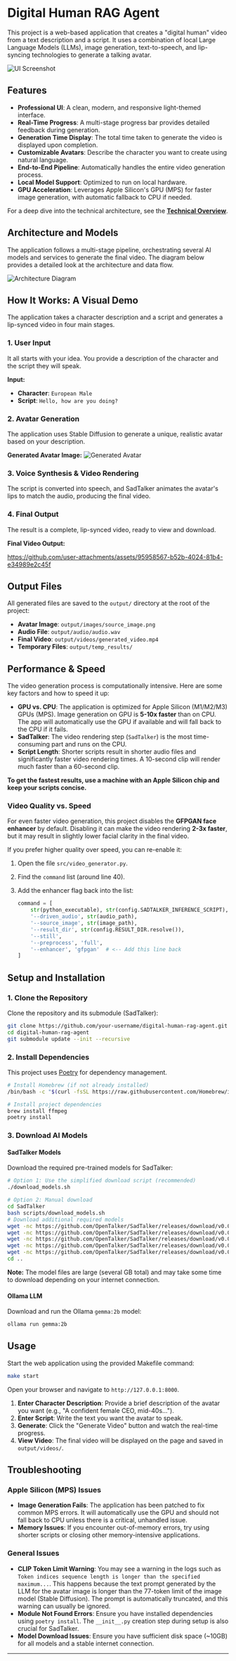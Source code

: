 # Digital Human RAG Agent

This project is a web-based application that creates a "digital human" video from a text description and a script. It uses a combination of local Large Language Models (LLMs), image generation, text-to-speech, and lip-syncing technologies to generate a talking avatar.

![UI Screenshot](output/UI.png)

## Features

-   **Professional UI**: A clean, modern, and responsive light-themed interface.
-   **Real-Time Progress**: A multi-stage progress bar provides detailed feedback during generation.
-   **Generation Time Display**: The total time taken to generate the video is displayed upon completion.
-   **Customizable Avatars**: Describe the character you want to create using natural language.
-   **End-to-End Pipeline**: Automatically handles the entire video generation process.
-   **Local Model Support**: Optimized to run on local hardware.
-   **GPU Acceleration**: Leverages Apple Silicon's GPU (MPS) for faster image generation, with automatic fallback to CPU if needed.

For a deep dive into the technical architecture, see the [**Technical Overview**](docs/technical_overview.md).

## Architecture and Models

The application follows a multi-stage pipeline, orchestrating several AI models and services to generate the final video. The diagram below provides a detailed look at the architecture and data flow.

![Architecture Diagram](docs/Architecture.png)

## How It Works: A Visual Demo

The application takes a character description and a script and generates a lip-synced video in four main stages.

### 1. User Input

It all starts with your idea. You provide a description of the character and the script they will speak.

**Input:**
-   **Character**: `European Male`
-   **Script**: `Hello, how are you doing?`

### 2. Avatar Generation

The application uses Stable Diffusion to generate a unique, realistic avatar based on your description.

**Generated Avatar Image:**
![Generated Avatar](output/images/source_image.png)

### 3. Voice Synthesis & Video Rendering

The script is converted into speech, and SadTalker animates the avatar's lips to match the audio, producing the final video.

### 4. Final Output

The result is a complete, lip-synced video, ready to view and download.

**Final Video Output:**

https://github.com/user-attachments/assets/95958567-b52b-4024-81b4-e34989e2c45f

## Output Files

All generated files are saved to the `output/` directory at the root of the project:

-   **Avatar Image**: `output/images/source_image.png`
-   **Audio File**: `output/audio/audio.wav`
-   **Final Video**: `output/videos/generated_video.mp4`
-   **Temporary Files**: `output/temp_results/`

## Performance & Speed

The video generation process is computationally intensive. Here are some key factors and how to speed it up:

-   **GPU vs. CPU**: The application is optimized for Apple Silicon (M1/M2/M3) GPUs (MPS). Image generation on GPU is **5-10x faster** than on CPU. The app will automatically use the GPU if available and will fall back to the CPU if it fails.
-   **SadTalker**: The video rendering step (`SadTalker`) is the most time-consuming part and runs on the CPU.
-   **Script Length**: Shorter scripts result in shorter audio files and significantly faster video rendering times. A 10-second clip will render much faster than a 60-second clip.

**To get the fastest results, use a machine with an Apple Silicon chip and keep your scripts concise.**

### Video Quality vs. Speed

For even faster video generation, this project disables the **GFPGAN face enhancer** by default. Disabling it can make the video rendering **2-3x faster**, but it may result in slightly lower facial clarity in the final video.

If you prefer higher quality over speed, you can re-enable it:

1.  Open the file `src/video_generator.py`.
2.  Find the `command` list (around line 40).
3.  Add the enhancer flag back into the list:

    ```python
    command = [
        str(python_executable), str(config.SADTALKER_INFERENCE_SCRIPT),
        '--driven_audio', str(audio_path),
        '--source_image', str(image_path),
        '--result_dir', str(config.RESULT_DIR.resolve()),
        '--still',
        '--preprocess', 'full',
        '--enhancer', 'gfpgan'  # <-- Add this line back
    ]
    ```

## Setup and Installation

### 1. Clone the Repository

Clone the repository and its submodule (SadTalker):

```bash
git clone https://github.com/your-username/digital-human-rag-agent.git
cd digital-human-rag-agent
git submodule update --init --recursive
```

### 2. Install Dependencies

This project uses [Poetry](https://python-poetry.org/) for dependency management.

```bash
# Install Homebrew (if not already installed)
/bin/bash -c "$(curl -fsSL https://raw.githubusercontent.com/Homebrew/install/HEAD/install.sh)"

# Install project dependencies
brew install ffmpeg
poetry install
```

### 3. Download AI Models

#### SadTalker Models

Download the required pre-trained models for SadTalker:

```bash
# Option 1: Use the simplified download script (recommended)
./download_models.sh

# Option 2: Manual download
cd SadTalker
bash scripts/download_models.sh
# Download additional required models
wget -nc https://github.com/OpenTalker/SadTalker/releases/download/v0.0.2/epoch_20.pth -O ./checkpoints/epoch_20.pth
wget -nc https://github.com/OpenTalker/SadTalker/releases/download/v0.0.2/auido2exp_00300-model.pth -O ./checkpoints/auido2exp_00300-model.pth
wget -nc https://github.com/OpenTalker/SadTalker/releases/download/v0.0.2/auido2pose_00140-model.pth -O ./checkpoints/auido2pose_00140-model.pth
wget -nc https://github.com/OpenTalker/SadTalker/releases/download/v0.0.2/facevid2vid_00189-model.pth.tar -O ./checkpoints/facevid2vid_00189-model.pth.tar
wget -nc https://github.com/OpenTalker/SadTalker/releases/download/v0.0.2/shape_predictor_68_face_landmarks.dat -O ./checkpoints/shape_predictor_68_face_landmarks.dat
cd ..
```

**Note:** The model files are large (several GB total) and may take some time to download depending on your internet connection.

#### Ollama LLM

Download and run the Ollama `gemma:2b` model:

```bash
ollama run gemma:2b
```

## Usage

Start the web application using the provided Makefile command:

```bash
make start
```

Open your browser and navigate to `http://127.0.0.1:8000`.

1.  **Enter Character Description**: Provide a brief description of the avatar you want (e.g., "A confident female CEO, mid-40s...").
2.  **Enter Script**: Write the text you want the avatar to speak.
3.  **Generate**: Click the "Generate Video" button and watch the real-time progress.
4.  **View Video**: The final video will be displayed on the page and saved in `output/videos/`.

## Troubleshooting

### Apple Silicon (MPS) Issues

-   **Image Generation Fails**: The application has been patched to fix common MPS errors. It will automatically use the GPU and should not fall back to CPU unless there is a critical, unhandled issue.
-   **Memory Issues**: If you encounter out-of-memory errors, try using shorter scripts or closing other memory-intensive applications.

### General Issues

-   **CLIP Token Limit Warning**: You may see a warning in the logs such as `Token indices sequence length is longer than the specified maximum...`. This happens because the text prompt generated by the LLM for the avatar image is longer than the 77-token limit of the image model (Stable Diffusion). The prompt is automatically truncated, and this warning can usually be ignored.
-   **Module Not Found Errors**: Ensure you have installed dependencies using `poetry install`. The `__init__.py` creation step during setup is also crucial for SadTalker.
-   **Model Download Issues**: Ensure you have sufficient disk space (~10GB) for all models and a stable internet connection.

--- 